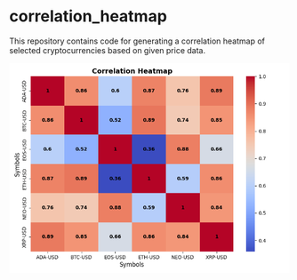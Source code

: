 # correlation_heatmap
This repository contains code for generating a correlation heatmap of selected cryptocurrencies based on given price data.

![Correlation Heatmap](example.png)
